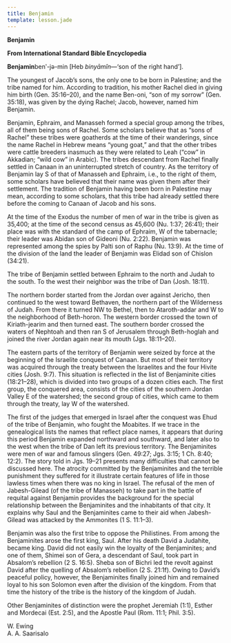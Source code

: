 ```yaml
---
title: Benjamin
template: lesson.jade
---
```



**Benjamin**

**From International Standard Bible Encyclopedia**

**Benjamin**benʹ-jə-min [Heb *binyāmîn*—‘son of the right hand’].

The youngest of Jacob’s sons, the only one to be born in Palestine; and
the tribe named for him. According to tradition, his mother Rachel died
in giving him birth (Gen. 35:16–20), and the name Ben-oni, “son of my
sorrow” (Gen. 35:18), was given by the dying Rachel; Jacob, however,
named him Benjamin.

Benjamin, Ephraim, and Manasseh formed a special group among the tribes,
all of them being sons of Rachel. Some scholars believe that as “sons of
Rachel” these tribes were goatherds at the time of their wanderings,
since the name Rachel in Hebrew means “young goat,” and that the other
tribes were cattle breeders inasmuch as they were related to Leah (“cow”
in Akkadian; “wild cow” in Arabic). The tribes descendant from Rachel
finally settled in Canaan in an uninterrupted stretch of country. As the
territory of Benjamin lay S of that of Manasseh and Ephraim, i.e., to
the right of them, some scholars have believed that their name was given
them after their settlement. The tradition of Benjamin having been born
in Palestine may mean, according to some scholars, that this tribe had
already settled there before the coming to Canaan of Jacob and his sons.

At the time of the Exodus the number of men of war in the tribe is given
as 35,400; at the time of the second census as 45,600 (Nu. 1:37; 26:41);
their place was with the standard of the camp of Ephraim, W of the
tabernacle; their leader was Abidan son of Gideoni (Nu. 2:22). Benjamin
was represented among the spies by Palti son of Raphu (Nu. 13:9). At the
time of the division of the land the leader of Benjamin was Elidad son
of Chislon (34:21).

The tribe of Benjamin settled between Ephraim to the north and Judah to
the south. To the west their neighbor was the tribe of Dan (Josh.
18:11).

The northern border started from the Jordan over against Jericho, then
continued to the west toward Bethaven, the northern part of the
Wilderness of Judah. From there it turned NW to Bethel, then to
Ataroth-addar and W to the neighborhood of Beth-horon. The western
border crossed the town of Kiriath-jearim and then turned east. The
southern border crossed the waters of Nephtoah and then ran S of
Jerusalem through Beth-hoglah and joined the river Jordan again near its
mouth (Jgs. 18:11–20).

The eastern parts of the territory of Benjamin were seized by force at
the beginning of the Israelite conquest of Canaan. But most of their
territory was acquired through the treaty between the Israelites and the
four Hivite cities (Josh. 9:7). This situation is reflected in the list
of Benjaminite cities (18:21–28), which is divided into two groups of a
dozen cities each. The first group, the conquered area, consists of the
cities of the southern Jordan Valley E of the watershed; the second
group of cities, which came to them through the treaty, lay W of the
watershed.

The first of the judges that emerged in Israel after the conquest was
Ehud of the tribe of Benjamin, who fought the Moabites. If we trace in
the genealogical lists the names that reflect place names, it appears
that during this period Benjamin expanded northward and southward, and
later also to the west when the tribe of Dan left its previous
territory. The Benjaminites were men of war and famous slingers (Gen.
49:27; Jgs. 3:15; 1 Ch. 8:40; 12:2). The story told in Jgs. 19–21
presents many difficulties that cannot be discussed here. The atrocity
committed by the Benjaminites and the terrible punishment they suffered
for it illustrate certain features of life in those lawless times when
there was no king in Israel. The refusal of the men of Jabesh-Gilead (of
the tribe of Manasseh) to take part in the battle of requital against
Benjamin provides the background for the special relationship between
the Benjaminites and the inhabitants of that city. It explains why Saul
and the Benjaminites came to their aid when Jabesh-Gilead was attacked
by the Ammonites (1 S. 11:1–3).

Benjamin was also the first tribe to oppose the Philistines. From among
the Benjaminites arose the first king, Saul. After his death David a
Judahite, became king. David did not easily win the loyalty of the
Benjaminites; and one of them, Shimei son of Gera, a descendant of Saul,
took part in Absalom’s rebellion (2 S. 16:5). Sheba son of Bichri led
the revolt against David after the quelling of Absalom’s rebellion (2 S.
21:1f). Owing to David’s peaceful policy, however, the Benjaminites
finally joined him and remained loyal to his son Solomon even after the
division of the kingdom. From that time the history of the tribe is the
history of the kingdom of Judah.

Other Benjaminites of distinction were the prophet Jeremiah (1:1),
Esther and Mordecai (Est. 2:5), and the Apostle Paul (Rom. 11:1; Phil.
3:5).

W. Ewing  
A. A. Saarisalo

